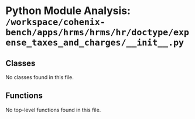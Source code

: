 # Python Module Analysis: `/workspace/cohenix-bench/apps/hrms/hrms/hr/doctype/expense_taxes_and_charges/__init__.py`

## Classes

No classes found in this file.


## Functions

No top-level functions found in this file.

